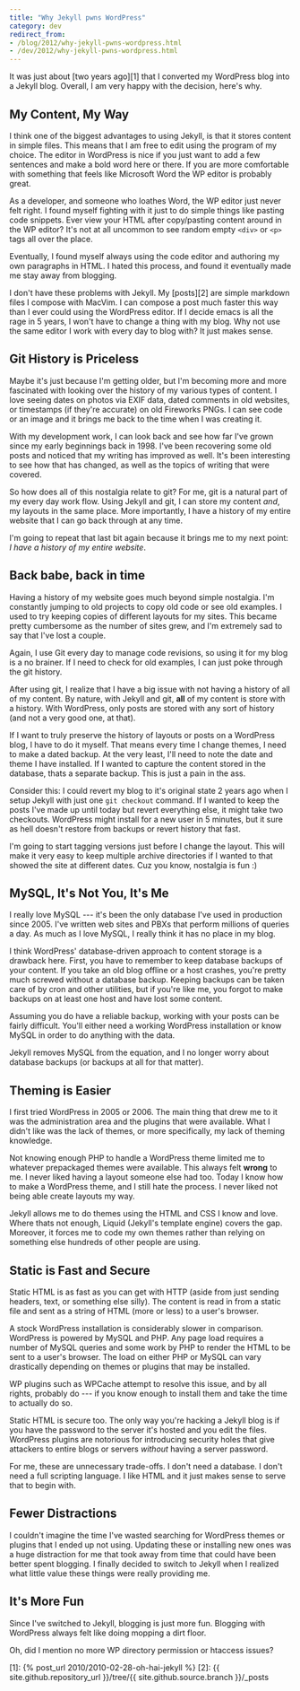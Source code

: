 ```yaml
---
title: "Why Jekyll pwns WordPress"
category: dev
redirect_from:
- /blog/2012/why-jekyll-pwns-wordpress.html
- /dev/2012/why-jekyll-pwns-wordpress.html
---
```


It was just about [two years ago][1] that I converted my WordPress blog into a
Jekyll blog. Overall, I am very happy with the decision, here's why.

## My Content, My Way

I think one of the biggest advantages to using Jekyll, is that it stores
content in simple files. This means that I am free to edit using the program
of my choice. The editor in WordPress is nice if you just want to add a few
sentences and make a bold word here or there. If you are more comfortable with
something that feels like Microsoft Word the WP editor is probably great.

As a developer, and someone who loathes Word, the WP editor just never felt
right. I found myself fighting with it just to do simple things like pasting
code snippets. Ever view your HTML after copy/pasting content around in the WP
editor? It's not at all uncommon to see random empty `<div>` or `<p>` tags all
over the place.

Eventually, I found myself always using the code editor and authoring my own
paragraphs in HTML. I hated this process, and found it eventually made me stay
away from blogging.

I don't have these problems with Jekyll. My [posts][2] are
simple markdown files I compose with MacVim. I can compose a post much faster
this way than I ever could using the WordPress editor. If I decide emacs is
all the rage in 5 years, I won't have to change a thing with my blog. Why not
use the same editor I work with every day to blog with? It just makes sense.

## Git History is Priceless

Maybe it's just because I'm getting older, but I'm becoming more and more
fascinated with looking over the history of my various types of content. I
love seeing dates on photos via EXIF data, dated comments in old websites, or
timestamps (if they're accurate) on old Fireworks PNGs. I can see code or an
image and it brings me back to the time when I was creating it.

With my development work, I can look back and see how far I've grown since my
early beginnings back in 1998. I've been recovering some old posts and noticed
that my writing has improved as well. It's been interesting to see how that
has changed, as well as the topics of writing that were covered.

So how does all of this nostalgia relate to git? For me, git is a natural part
of my every day work flow. Using Jekyll and git, I can store my content _and_,
my layouts in the same place. More importantly, I have a history of my entire
website that I can go back through at any time.

I'm going to repeat that last bit again because it brings me to my next point:
_I have a history of my entire website_.

## Back babe, back in time

Having a history of my website goes much beyond simple nostalgia. I'm
constantly jumping to old projects to copy old code or see old examples. I
used to try keeping copies of different layouts for my sites. This became
pretty cumbersome as the number of sites grew, and I'm extremely sad to say
that I've lost a couple.

Again, I use Git every day to manage code revisions, so using it for my blog
is a no brainer. If I need to check for old examples, I can just poke through
the git history.

After using git, I realize that I have a big issue with not having a history
of all of my content. By nature, with Jekyll and git, **all** of my content is
store with a history. With WordPress, only posts are stored with any sort of
history (and not a very good one, at that).

If I want to truly preserve the history of layouts or posts on a WordPress
blog, I have to do it myself. That means every time I change themes, I need to
make a dated backup. At the very least, I'll need to note the date and theme I
have installed. If I wanted to capture the content stored in the database,
thats a separate backup. This is just a pain in the ass.

Consider this: I could revert my blog to it's original state 2 years ago when
I setup Jekyll with just one `git checkout` command. If I wanted to keep the
posts I've made up until today but revert everything else, it might take two
checkouts. WordPress might install for a new user in 5 minutes, but it sure as
hell doesn't restore from backups or revert history that fast.

I'm going to start tagging versions just before I change the layout. This will
make it very easy to keep multiple archive directories if I wanted to that
showed the site at different dates. Cuz you know, nostalgia is fun :)

## MySQL, It's Not You, It's Me

I really love MySQL --- it's been the only database I've used in production
since 2005. I've written web sites and PBXs that perform millions of queries
a day. As much as I love MySQL, I really think it has no place in my blog.

I think WordPress' database-driven approach to content storage is a drawback
here. First, you have to remember to keep database backups of your content.
If you take an old blog offline or a host crashes, you're pretty much screwed
without a database backup. Keeping backups can be taken care of by cron and
other utilities, but if you're like me, you forgot to make backups on at least
one host and have lost some content.

Assuming you do have a reliable backup, working with your posts can be fairly
difficult. You'll either need a working WordPress installation or know MySQL
in order to do anything with the data.

Jekyll removes MySQL from the equation, and I no longer worry about database
backups (or backups at all for that matter).

## Theming is Easier

I first tried WordPress in 2005 or 2006. The main thing that drew me to it was
the administration area and the plugins that were available. What I didn't
like was the lack of themes, or more specifically, my lack of theming
knowledge.

Not knowing enough PHP to handle a WordPress theme limited me to whatever
prepackaged themes were available. This always felt **wrong** to me. I never
liked having a layout someone else had too. Today I know how to make a
WordPress theme, and I still hate the process. I never liked not being able
create layouts my way.

Jekyll allows me to do themes using the HTML and CSS I know and love. Where
thats not enough, Liquid (Jekyll's template engine) covers the gap. Moreover,
it forces me to code my own themes rather than relying on something else
hundreds of other people are using.

## Static is Fast and Secure

Static HTML is as fast as you can get with HTTP (aside from just sending
headers, text, or something else silly). The content is read in from a static
file and sent as a string of HTML (more or less) to a user's browser.

A stock WordPress installation is considerably slower in comparison. WordPress
is powered by MySQL and PHP. Any page load requires a number of MySQL queries
and some work by PHP to render the HTML to be sent to a user's browser. The
load on either PHP or MySQL can vary drastically depending on themes or
plugins that may be installed.

WP plugins such as WPCache attempt to resolve this issue, and by all rights,
probably do --- if you know enough to install them and take the time to
actually do so.

Static HTML is secure too. The only way you're hacking a Jekyll blog is if you
have the password to the server it's hosted and you edit the files. WordPress
plugins are notorious for introducing security holes that give attackers to
entire blogs or servers _without_ having a server password.

For me, these are unnecessary trade-offs. I don't need a database. I don't
need a full scripting language. I like HTML and it just makes sense to serve
that to begin with.

## Fewer Distractions

I couldn't imagine the time I've wasted searching for WordPress themes or
plugins that I ended up not using. Updating these or installing new ones was a
huge distraction for me that took away from time that could have been better
spent blogging. I finally decided to switch to Jekyll when I realized what
little value these things were really providing me.

## It's More Fun

Since I've switched to Jekyll, blogging is just more fun. Blogging with
WordPress always felt like doing mopping a dirt floor.

Oh, did I mention no more WP directory permission or htaccess issues?

[1]: {% post_url 2010/2010-02-28-oh-hai-jekyll %}
[2]: {{ site.github.repository_url }}/tree/{{ site.github.source.branch }}/_posts
